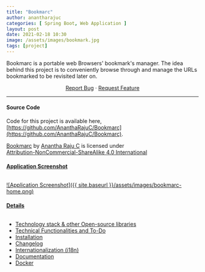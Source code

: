 ```yaml
---
title: "Bookmarc"
author: anantharajuc
categories: [ Spring Boot, Web Application ]
layout: post
date: 2021-02-18 10:30
image: /assets/images/bookmark.jpg
tags: [project]
---
```


Bookmarc is a portable web Browsers' bookmark's manager. The idea behind this project is to conveniently browse through and manage the URLs bookmarked to be revisited later on.

<p align="center">
	<a href="https://github.com/AnanthaRajuC/Bookmarc/issues">Report Bug</a>
	·
	<a href="https://github.com/AnanthaRajuC/Bookmarc/issues">Request Feature</a>
</p>

---

#### Source Code

Code for this project is available here, [https://github.com/AnanthaRajuC/Bookmarc](https://github.com/AnanthaRajuC/Bookmarc).

<p xmlns:cc="http://creativecommons.org/ns#" xmlns:dct="http://purl.org/dc/terms/"><a property="dct:title" rel="cc:attributionURL" href="https://github.com/AnanthaRajuC/Bookmarc">Bookmarc</a> by <a rel="cc:attributionURL dct:creator" property="cc:attributionName" href="https://github.com/AnanthaRajuC">Anantha Raju C</a> is licensed under <a href="http://creativecommons.org/licenses/by-nc-sa/4.0/?ref=chooser-v1" target="_blank" rel="license noopener noreferrer" style="display:inline-block;">Attribution-NonCommercial-ShareAlike 4.0 International

#### Application Screenshot

![Application Screenshot]({{ site.baseurl }}/assets/images/bookmarc-home.png)  

#### Details

- [Technology stack & other Open-source libraries](https://github.com/AnanthaRajuC/Bookmarc/blob/main/documents/TECHNOLOGY_STACK.MD)  
- [Technical Functionalities and To-Do](https://github.com/AnanthaRajuC/Bookmarc/blob/main/documents/TECHNICAL_FUNCTIONALITIES.md)  
- [Installation](https://github.com/AnanthaRajuC/Bookmarc/blob/main/documents/INSTALLATION.MD)  
- [Changelog](https://github.com/AnanthaRajuC/Bookmarc/blob/main/documents/CHANGELOG.md) 
- [Internationalization (i18n)](https://github.com/AnanthaRajuC/Bookmarc/blob/main/documents/INTERNATIONALIZATION.MD) 
- [Documentation](https://github.com/AnanthaRajuC/Bookmarc/blob/main/documents/DOCUMENTATION.MD) 
- [Docker](https://github.com/AnanthaRajuC/Bookmarc/blob/main/documents/DOCKER.md)   








